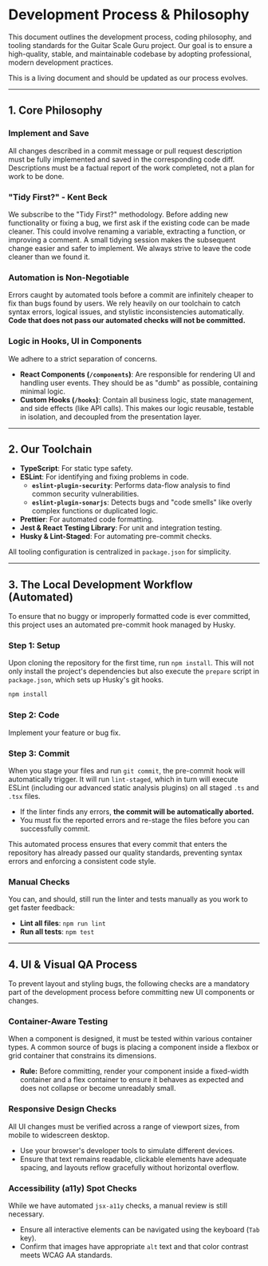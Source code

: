 # Development Process & Philosophy

This document outlines the development process, coding philosophy, and tooling standards for the Guitar Scale Guru project. Our goal is to ensure a high-quality, stable, and maintainable codebase by adopting professional, modern development practices.

This is a living document and should be updated as our process evolves.

---

## 1. Core Philosophy

### Implement and Save
All changes described in a commit message or pull request description must be fully implemented and saved in the corresponding code diff. Descriptions must be a factual report of the work completed, not a plan for work to be done.

### "Tidy First?" - Kent Beck

We subscribe to the "Tidy First?" methodology. Before adding new functionality or fixing a bug, we first ask if the existing code can be made cleaner. This could involve renaming a variable, extracting a function, or improving a comment. A small tidying session makes the subsequent change easier and safer to implement. We always strive to leave the code cleaner than we found it.

### Automation is Non-Negotiable

Errors caught by automated tools before a commit are infinitely cheaper to fix than bugs found by users. We rely heavily on our toolchain to catch syntax errors, logical issues, and stylistic inconsistencies automatically. **Code that does not pass our automated checks will not be committed.**

### Logic in Hooks, UI in Components

We adhere to a strict separation of concerns.
-   **React Components (`/components`)**: Are responsible for rendering UI and handling user events. They should be as "dumb" as possible, containing minimal logic.
-   **Custom Hooks (`/hooks`)**: Contain all business logic, state management, and side effects (like API calls). This makes our logic reusable, testable in isolation, and decoupled from the presentation layer.

---

## 2. Our Toolchain

-   **TypeScript**: For static type safety.
-   **ESLint**: For identifying and fixing problems in code.
    -   **`eslint-plugin-security`**: Performs data-flow analysis to find common security vulnerabilities.
    -   **`eslint-plugin-sonarjs`**: Detects bugs and "code smells" like overly complex functions or duplicated logic.
-   **Prettier**: For automated code formatting.
-   **Jest & React Testing Library**: For unit and integration testing.
-   **Husky & Lint-Staged**: For automating pre-commit checks.

All tooling configuration is centralized in `package.json` for simplicity.

---

## 3. The Local Development Workflow (Automated)

To ensure that no buggy or improperly formatted code is ever committed, this project uses an automated pre-commit hook managed by Husky.

### **Step 1: Setup**
Upon cloning the repository for the first time, run `npm install`. This will not only install the project's dependencies but also execute the `prepare` script in `package.json`, which sets up Husky's git hooks.

```bash
npm install
```

### **Step 2: Code**
Implement your feature or bug fix.

### **Step 3: Commit**
When you stage your files and run `git commit`, the pre-commit hook will automatically trigger. It will run `lint-staged`, which in turn will execute ESLint (including our advanced static analysis plugins) on all staged `.ts` and `.tsx` files.

-   If the linter finds any errors, **the commit will be automatically aborted.**
-   You must fix the reported errors and re-stage the files before you can successfully commit.

This automated process ensures that every commit that enters the repository has already passed our quality standards, preventing syntax errors and enforcing a consistent code style.

### **Manual Checks**
You can, and should, still run the linter and tests manually as you work to get faster feedback:
-   **Lint all files**: `npm run lint`
-   **Run all tests**: `npm test`

---

## 4. UI & Visual QA Process

To prevent layout and styling bugs, the following checks are a mandatory part of the development process before committing new UI components or changes.

### **Container-Aware Testing**
When a component is designed, it must be tested within various container types. A common source of bugs is placing a component inside a flexbox or grid container that constrains its dimensions.
-   **Rule:** Before committing, render your component inside a fixed-width container and a flex container to ensure it behaves as expected and does not collapse or become unreadably small.

### **Responsive Design Checks**
All UI changes must be verified across a range of viewport sizes, from mobile to widescreen desktop.
-   Use your browser's developer tools to simulate different devices.
-   Ensure that text remains readable, clickable elements have adequate spacing, and layouts reflow gracefully without horizontal overflow.

### **Accessibility (a11y) Spot Checks**
While we have automated `jsx-a11y` checks, a manual review is still necessary.
-   Ensure all interactive elements can be navigated using the keyboard (`Tab` key).
-   Confirm that images have appropriate `alt` text and that color contrast meets WCAG AA standards.